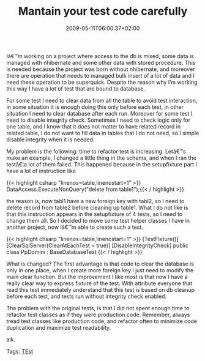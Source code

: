 ﻿---
title: "Mantain your test code carefully"
description: ""
date: 2009-05-11T06:00:37+02:00
draft: false
tags: [Testing]
categories: [Testing]
---
Iâ€™m working on a project where access to the db is mixed, some data is managed with nhibernate and some other data with stored procedure. This is needed because the project was born without nhibernate, and moreover there are operation that needs to managed bulk insert of a lot of data and I need these operation to be superquick. Despite the reason why I’m working this way I have a lot of test that are bound to database.

For some test I need to clear data from all the table to avoid test interaction, in some situation it is enough doing this only before each test, in other situation I need to clear database after each run. Moreover for some test I need to disable integrity check. Sometimes I need to check logic only for one table, and I know that it does not matter to have related record in related table, I do not want to fill data in tables that I do not need, so I simple disable integrity when it is needed.

My problem is the following: time to refactor test is increasing. Letâ€™s make an example, I changed a little thing in the schema, and when I ran the testâ€¦a lot of them failed. This happened because in the setupfixture part I have a lot of instruction like

{{< highlight csharp "linenos=table,linenostart=1" >}}
DataAccess.ExecuteNonQuery("delete from table1");{{< / highlight >}}

<!-- Code inserted with Steve Dunn's Windows Live Writer Code Formatter Plugin.  http://dunnhq.com -->

the reason is, now tabl1 have a new foreign key with tabl2, so I need to delete record from table2 before cleaning up table1. What I do not like is that this instruction appears in the setupfixture of 4 tests, so I need to change them all. So I decided to move some test helper classes I have in another project, now Iâ€™m able to create such a test.

{{< highlight chsarp "linenos=table,linenostart=1" >}}
    [TestFixture()]
    [ClearSqlServer(ClearAtEachTest = true)]
    [DisableIntegrityCheck]
    public class PpDomini : BaseDatabaseTest  {{< / highlight >}}

<!-- Code inserted with Steve Dunn's Windows Live Writer Code Formatter Plugin.  http://dunnhq.com -->

What is changed? The first advantage is that code to clear the database is only in one place, when I create more foreign key I just need to modify the main clear function. But the improvement I like most is that now I have a really clear way to express fixture of the test. With attribute everyone that read this test immediately understand that this test is based on db cleanup before each test, and tests run without integrity check enabled.

The problem with the original tests, is that I did not spent enough time to refactor test classes as if they were production code. Remember, always tread test classes like production code, and refactor often to minimize code duplication and maximize test readability.

alk.

Tags: [TEst](http://technorati.com/tag/TEst)

